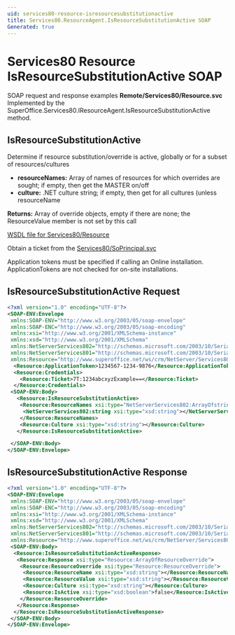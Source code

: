 ```yaml
---
uid: services80-resource-isresourcesubstitutionactive
title: Services80.ResourceAgent.IsResourceSubstitutionActive SOAP
Generated: true
---
```


# Services80 Resource IsResourceSubstitutionActive SOAP

SOAP request and response examples **Remote/Services80/Resource.svc**
Implemented by the <see cref="M:SuperOffice.Services80.IResourceAgent.IsResourceSubstitutionActive">SuperOffice.Services80.IResourceAgent.IsResourceSubstitutionActive</see> method.

## IsResourceSubstitutionActive

Determine if resource substitution/override is active, globally or for a subset of resources/cultures

* **resourceNames:** Array of names of resources for which overrides are sought; if empty, then get the MASTER on/off
* **culture:** .NET culture string; if empty, then get for all cultures (unless resourceName

**Returns:** Array of override objects, empty if there are none; the ResourceValue member is not set by this call


[WSDL file for Services80/Resource](../Services80-Resource.md)

Obtain a ticket from the [Services80/SoPrincipal.svc](../SoPrincipal/index.md)

Application tokens must be specified if calling an Online installation. ApplicationTokens are not checked for on-site installations.

## IsResourceSubstitutionActive Request

```xml
<?xml version="1.0" encoding="UTF-8"?>
<SOAP-ENV:Envelope
 xmlns:SOAP-ENV="http://www.w3.org/2003/05/soap-envelope"
 xmlns:SOAP-ENC="http://www.w3.org/2003/05/soap-encoding"
 xmlns:xsi="http://www.w3.org/2001/XMLSchema-instance"
 xmlns:xsd="http://www.w3.org/2001/XMLSchema"
 xmlns:NetServerServices802="http://schemas.microsoft.com/2003/10/Serialization/Arrays"
 xmlns:NetServerServices801="http://schemas.microsoft.com/2003/10/Serialization/"
 xmlns:Resource="http://www.superoffice.net/ws/crm/NetServer/Services80">
  <Resource:ApplicationToken>1234567-1234-9876</Resource:ApplicationToken>
  <Resource:Credentials>
    <Resource:Ticket>7T:1234abcxyzExample==</Resource:Ticket>
  </Resource:Credentials>
 <SOAP-ENV:Body>
   <Resource:IsResourceSubstitutionActive>
    <Resource:ResourceNames xsi:type="NetServerServices802:ArrayOfstring">
     <NetServerServices802:string xsi:type="xsd:string"></NetServerServices802:string>
    </Resource:ResourceNames>
    <Resource:Culture xsi:type="xsd:string"></Resource:Culture>
   </Resource:IsResourceSubstitutionActive>

 </SOAP-ENV:Body>
</SOAP-ENV:Envelope>

```


## IsResourceSubstitutionActive Response

```xml
<?xml version="1.0" encoding="UTF-8"?>
<SOAP-ENV:Envelope
 xmlns:SOAP-ENV="http://www.w3.org/2003/05/soap-envelope"
 xmlns:SOAP-ENC="http://www.w3.org/2003/05/soap-encoding"
 xmlns:xsi="http://www.w3.org/2001/XMLSchema-instance"
 xmlns:xsd="http://www.w3.org/2001/XMLSchema"
 xmlns:NetServerServices802="http://schemas.microsoft.com/2003/10/Serialization/Arrays"
 xmlns:NetServerServices801="http://schemas.microsoft.com/2003/10/Serialization/"
 xmlns:Resource="http://www.superoffice.net/ws/crm/NetServer/Services80">
 <SOAP-ENV:Body>
  <Resource:IsResourceSubstitutionActiveResponse>
   <Resource:Response xsi:type="Resource:ArrayOfResourceOverride">
    <Resource:ResourceOverride xsi:type="Resource:ResourceOverride">
     <Resource:ResourceName xsi:type="xsd:string"></Resource:ResourceName>
     <Resource:ResourceValue xsi:type="xsd:string"></Resource:ResourceValue>
     <Resource:Culture xsi:type="xsd:string"></Resource:Culture>
     <Resource:IsActive xsi:type="xsd:boolean">false</Resource:IsActive>
    </Resource:ResourceOverride>
   </Resource:Response>
  </Resource:IsResourceSubstitutionActiveResponse>
 </SOAP-ENV:Body>
</SOAP-ENV:Envelope>

```

